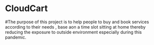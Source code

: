 # CloudCart
#The purpose of this project is to help people to buy and book services according to their needs , base aon a time slot sitting at home thereby reducing the exposure to outside environment especially during this pandemic.
